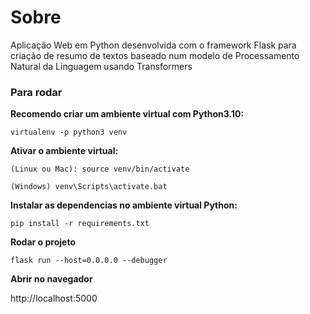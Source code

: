 # Sobre
Aplicação Web em Python desenvolvida com o framework Flask para criação de resumo de textos baseado num modelo de Processamento Natural da Linguagem usando Transformers


### Para rodar
**Recomendo criar um ambiente virtual com Python3.10:**

```virtualenv -p python3 venv```


**Ativar o ambiente virtual:** 

```(Linux ou Mac): source venv/bin/activate```

```(Windows) venv\Scripts\activate.bat```

**Instalar as dependencias no ambiente virtual Python:**

```pip install -r requirements.txt```

**Rodar o projeto**

```flask run --host=0.0.0.0 --debugger```

**Abrir no navegador**

http://localhost:5000

